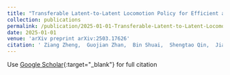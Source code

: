 ```yaml
---
title: "Transferable Latent-to-Latent Locomotion Policy for Efficient and Versatile Motion Control of Diverse Legged Robots"
collection: publications
permalink: /publication/2025-01-01-Transferable-Latent-to-Latent-Locomotion-Policy-for-Efficient-and-Versatile-Motion-Control-of-Diverse-Legged-Robots
date: 2025-01-01
venue: 'arXiv preprint arXiv:2503.17626'
citation: ' Ziang Zheng,  Guojian Zhan,  Bin Shuai,  Shengtao Qin,  Jiangtao Li,  Tao Zhang,  Shengbo Li, &quot;Transferable Latent-to-Latent Locomotion Policy for Efficient and Versatile Motion Control of Diverse Legged Robots.&quot; arXiv preprint arXiv:2503.17626, 2025.'
---
```

Use [Google Scholar](https://scholar.google.com/scholar?q=Transferable+Latent+to+Latent+Locomotion+Policy+for+Efficient+and+Versatile+Motion+Control+of+Diverse+Legged+Robots){:target="_blank"} for full citation